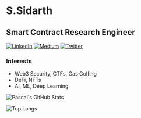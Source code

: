 # **S.Sidarth** <br/>
##  Smart Contract Research Engineer
<p> 
    <a href="https://www.linkedin.com/in/sidarth16" target="_blank"><img alt="LinkedIn"
        src="https://img.shields.io/badge/linkedin-%230077B5.svg?&style=for-the-badge&logo=linkedin&logoColor=white"/></a>
    <a href="https://medium.com/@sidarths" target="_blank"><img alt="Medium"
        src="https://img.shields.io/badge/medium-%2312100E.svg?&style=for-the-badge&logo=medium&logoColor=white"/></a>
    <a href="https://twitter.com/sidarthx0" target="_blank"><img alt="Twitter"
        src="https://img.shields.io/badge/Twitter-1DA1F2?style=for-the-badge&logo=twitter&logoColor=white"/></a>
</p>

### Interests
- Web3 Security, CTFs, Gas Golfing
- DeFi, NFTs
- AI, ML, Deep Learning

![Pascal's GitHub Stats](https://github-readme-stats.vercel.app/api?username=sidarth16&count_private=true&show_icons=true&theme=tokyonight)

![Top Langs](https://github-readme-stats.vercel.app/api/top-langs/?username=sidarth16&layout=compact&langs_count=10&theme=tokyonight)

<!-- <br/>
-  I’m currently learning ...
- 💞️ I’m looking to collaborate on ...
- 📫 How to reach me ... -->

<!---
sidarth16/sidarth16 is a ✨ special ✨ repository because its `README.md` (this file) appears on your GitHub profile.
You can click the Preview link to take a look at your changes.
--->
